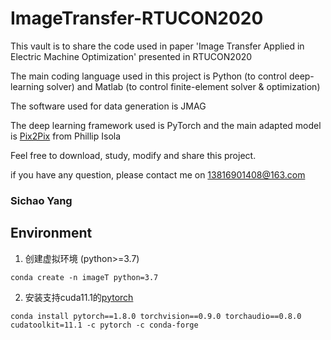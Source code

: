 # ImageTransfer-RTUCON2020

This vault is to share the code used in paper 'Image Transfer Applied in Electric Machine Optimization' presented in RTUCON2020

The main coding language used in this project is Python (to control deep-learning solver) and Matlab (to control finite-element solver & optimization)

The software used for data generation is JMAG

The deep learning framework used is PyTorch and the main adapted model is [Pix2Pix](https://phillipi.github.io/pix2pix/) from Phillip Isola

Feel free to download, study, modify and share this project.

if you have any question, please contact me on 13816901408@163.com

### Sichao Yang


## Environment

1. 创建虚拟环境 (python>=3.7)

```
conda create -n imageT python=3.7
```

2. 安装支持cuda11.1的[pytorch](https://pytorch.org/get-started/previous-versions/)

```
conda install pytorch==1.8.0 torchvision==0.9.0 torchaudio==0.8.0 cudatoolkit=11.1 -c pytorch -c conda-forge
```


